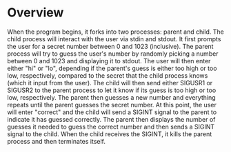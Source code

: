 # Overview

When the program begins, it forks into two processes: parent and child. The child process will interact with the user via stdin and stdout. It first prompts the user for a secret number between 0 and 1023 (inclusive). The parent process will try to guess the user's number by randomly picking a number between 0 and 1023 and displaying it to stdout. The user will then enter either "hi" or "lo", depending if the parent's guess is either too high or too low, respectively, compared to the secret that the child process knows (which it input from the user). The child will then send either SIGUSR1 or SIGUSR2 to the parent process to let it know if its guess is too high or too low, respectively. The parent then guesses a new number and everything repeats until the parent guesses the secret number. At this point, the user will enter "correct" and the child will send a SIGINT signal to the parent to indicate it has guessed correctly. The parent then displays the number of guesses it needed to guess the correct number and then sends a SIGINT signal to the child. When the child receives the SIGINT, it kills the parent process and then terminates itself.
